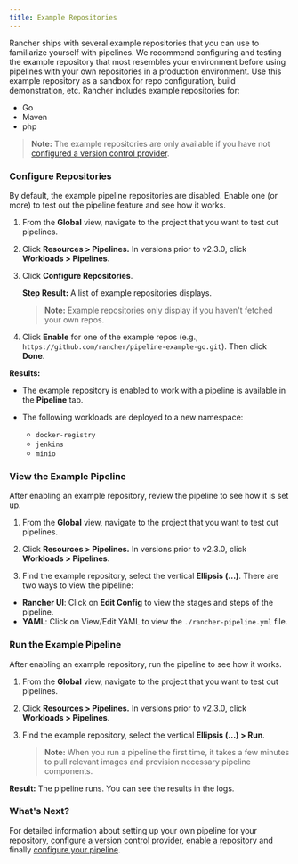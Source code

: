 ```yaml
---
title: Example Repositories
---
```


Rancher ships with several example repositories that you can use to familiarize yourself with pipelines. We recommend configuring and testing the example repository that most resembles your environment before using pipelines with your own repositories in a production environment. Use this example repository as a sandbox for repo configuration, build demonstration, etc. Rancher includes example repositories for:

- Go
- Maven
- php

> **Note:** The example repositories are only available if you have not [configured a version control provider](/docs/project-admin/pipelines).

### Configure Repositories

By default, the example pipeline repositories are disabled. Enable one (or more) to test out the pipeline feature and see how it works.

1. From the **Global** view, navigate to the project that you want to test out pipelines.

1. Click **Resources > Pipelines.** In versions prior to v2.3.0, click **Workloads > Pipelines.**

1. Click **Configure Repositories**.

   **Step Result:** A list of example repositories displays.

   > **Note:** Example repositories only display if you haven't fetched your own repos.

1. Click **Enable** for one of the example repos (e.g., `https://github.com/rancher/pipeline-example-go.git`). Then click **Done**.

**Results:**

- The example repository is enabled to work with a pipeline is available in the **Pipeline** tab.

- The following workloads are deployed to a new namespace:

  - `docker-registry`
  - `jenkins`
  - `minio`

### View the Example Pipeline

After enabling an example repository, review the pipeline to see how it is set up.

1. From the **Global** view, navigate to the project that you want to test out pipelines.

1. Click **Resources > Pipelines.** In versions prior to v2.3.0, click **Workloads > Pipelines.**

1. Find the example repository, select the vertical **Ellipsis (...)**. There are two ways to view the pipeline:

- **Rancher UI**: Click on **Edit Config** to view the stages and steps of the pipeline.
- **YAML**: Click on View/Edit YAML to view the `./rancher-pipeline.yml` file.

### Run the Example Pipeline

After enabling an example repository, run the pipeline to see how it works.

1. From the **Global** view, navigate to the project that you want to test out pipelines.

1. Click **Resources > Pipelines.** In versions prior to v2.3.0, click **Workloads > Pipelines.**

1. Find the example repository, select the vertical **Ellipsis (...) > Run**.

   > **Note:** When you run a pipeline the first time, it takes a few minutes to pull relevant images and provision necessary pipeline components.

**Result:** The pipeline runs. You can see the results in the logs.

### What's Next?

For detailed information about setting up your own pipeline for your repository, [configure a version control provider](/docs/project-admin/pipelines), [enable a repository](#configure-repositories) and finally [configure your pipeline](/docs/k8s-in-rancher/pipelines/#pipeline-configuration).
